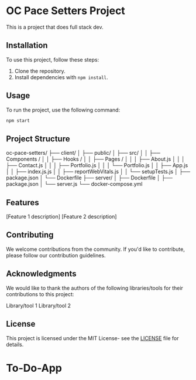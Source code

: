 # OC Pace Setters Project

This is a project that does full stack dev.

## Installation

To use this project, follow these steps:

1. Clone the repository.
2. Install dependencies with `npm install`.

## Usage

To run the project, use the following command:

```bash
npm start
```

## Project Structure

oc-pace-setters/
├── client/
│ ├── public/
│ ├── src/
│ │ ├── Components /
│ │ ├── Hooks /
│ │ ├── Pages /
│ │ │ ├── About.js
│ │ │ ├── Contact.js
│ │ │ ├── Portfolio.js
│ │ │ └── Portfolio.js
│ │ ├── App.js
│ │ ├── index.js.js
│ │ ├── reportWebVitals.js
│ │ └── setupTests.js
│ ├── package.json
│ └── Dockerfile
├── server/
│ ├── Dockerfile
│ ├── package.json
│ └── server.js
└── docker-compose.yml

## Features

[Feature 1 description]
[Feature 2 description]

## Contributing

We welcome contributions from the community. If you'd like to contribute, please follow our contribution guidelines.

## Acknowledgments

We would like to thank the authors of the following libraries/tools for their contributions to this project:

Library/tool 1
Library/tool 2

## License

This project is licensed under the MIT License- see the [LICENSE](LICENSE) file for details.
# To-Do-App
